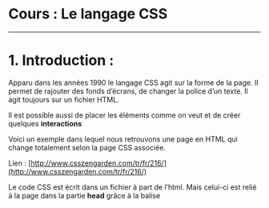# Cours : Le langage CSS

------

# 1. Introduction :

Apparu dans les années 1990 le langage CSS agit sur la forme de la page. Il permet de rajouter des fonds d’écrans, de changer la police d’un texte. Il agit toujours sur un fichier HTML.

Il est possible aussi de placer les éléments comme on veut et de créer quelques **interactions**

Voici un exemple dans lequel nous retrouvons une page en HTML qui change totalement selon la page CSS associée.

Lien : [http://www.csszengarden.com/tr/fr/216/](http://www.csszengarden.com/tr/fr/216/)

Le code CSS est écrit dans un fichier à part de l’html. Mais celui-ci est relié à la page dans la partie **head** grâce à la balise <style> 

Exemple :

```html
<link rel="stylesheet" type="text/css" href="../css/commune.css">
```

Une fois le lien crée, il faut simplement agir sur le fichier CSS afin d’embellir la page HTML.

# 2. Utilisation du code CSS :

Le code CSS peut agir sur différents éléments :

- Il est possible de sélectionner toutes les balises d’un fichier

Exemple :

```css
body{
  margin-left: 150px;
  background-image: url(../images/Mario.jpg);
  background-attachment: fixed;
  background-position-y: -1300px;
}
```

- Il est possible d’associer un id à une balise et d’agir sur la balise possédant cet id
    - L’ID doit être unique dans une page. Lorsqu’un nom d’ID est choisi il ne faut plus le réutiliser.

```html
#Dans un fichier html
<p id='Test'>Je suis un paragraphe avec un id nommé Test </p>
```

```css
#Test{
font-size: 25px;
}
```

**Un point important est de comprendre qu’il y a un ordre de priorité en CSS. Les attributs donnés en fin de fichier sont prioritaires par rapport à ceux donner en début de fichier.**

Exemple :

```css
p{
color : blue;
}
p{color : red;}
```

Ici nous avons deux styles pour la balise p (A ne pas refaire), dans ce cas le texte de la balise p sera en rouge car le code prendra en compte le dernier style écrit.

# 3. Interactions en CSS :

Le langage CSS est fait pour ajouter de la forme à votre page HTML. Il n’y a que très peu d’interaction à créer.

Il est possible par exemple lorsque l’on survole un élément avec le curseur de la souris de faire une action. 

Par exemple :

```css
h1:hover{
transform : translate(15px) scale(1.4) skewX(5deg);
}
```

Lorsque l’on passe le curseur sur un titre h1 une transformation du texte est appliquée :

- Le texte est décalé de 15 px (à droite (-15px pour aller à gauche))
- Il est 1,4 fois plus grand
- Créer une distorsion horizontale

Exemple : 

![Titre_h1.png](./Images/Titre_h1.png)

Ce qui donne : *(C’est une image coupée sur la gauche normalement cela n’apparait pas)*

![Titre_h1_hover.png](./Images/Titre_h1_hover.png)

# Exemple de propriétés CSS :

La liste complète de propriétés CSS est disponible sur le MDN (Mozilla Developer Network) dans le lien ci-dessous : 

- [https://developer.mozilla.org/fr/docs/Web/CSS/Using_CSS_custom_properties](https://developer.mozilla.org/fr/docs/Web/CSS/Using_CSS_custom_properties)

Voici cependant quelques propriétés principales :

| Propriété | Description |
| --- | --- |
| font-family | Police d’écriture |
| font-size | Taille du texte |
| text-decoration | Soulignement |
| text-indent  | Alinéa |
| color | Couleur du texte |
| background-color | Couleur de fond |
| background-image | Image de fond |
| background-attachment | Fond fixe ou non |
| width | Largeur |
| height | Hauteur |
| margin-(top/left/right/bottom) | Marge (Soit du haut, ..., bas) |
| padding-(top/left/right/bottom) | Marge interieure |
| border-width | Epaisseur de bordure |
| border-color | Couleur de la bordure |
| display | positionnement de la balise (utile pour les images) |
| position | Positionnement (utilisé pour les images) |

> Lorsque l’on code une page WEB il est évident que l’on ne connaît pas toutes les propriétés CSS et les balises HTML. Un bon développeur sait ou se renseigner pour trouver les bonnes informations. 

N'apprenez pas toutes les balises et propriétés, la connaissance vient avec la pratique.

Mais apprenez à vous renseigner, à savoir ou chercher les bonnes informations.